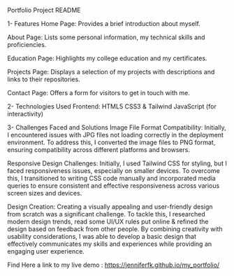 Portfolio Project README 

1- Features
Home Page: Provides a brief introduction about myself.

About Page: Lists some personal information, my technical skills and proficiencies.

Education Page: Highlights my college education and my certificates.

Projects Page: Displays a selection of my projects with descriptions and links to their repositories.

Contact Page: Offers a form for visitors to get in touch with me.

2- Technologies Used
Frontend:
HTML5
CSS3 & Tailwind
JavaScript (for interactivity) 

3- Challenges Faced and Solutions
Image File Format Compatibility: Initially, I encountered issues with JPG files not loading correctly in the deployment environment. To address this, I converted the image files to PNG format, ensuring compatibility across different platforms and browsers.

Responsive Design Challenges: Initially, I used Tailwind CSS for styling, but I faced responsiveness issues, especially on smaller devices. To overcome this, I transitioned to writing CSS code manually and incorporated media queries to ensure consistent and effective responsiveness across various screen sizes and devices.

Design Creation: Creating a visually appealing and user-friendly design from scratch was a significant challenge. To tackle this, I researched modern design trends, read some UI/UX rules put online & refined the design based on feedback from other people. By combining creativity with usability considerations, I was able to develop a basic design that effectively communicates my skills and experiences while providing an engaging user experience.

Find Here a link to my live demo : https://jenniferfk.github.io/my_portfolio/ 
